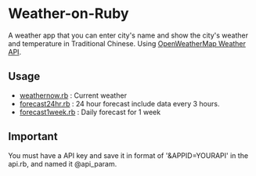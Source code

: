 # Weather-on-Ruby

A weather app that you can enter city's name and show the city's weather and temperature in Traditional Chinese. Using [OpenWeatherMap Weather API](http://openweathermap.org/api).

## Usage

-   [weathernow.rb](weathernow.rb) : Current weather
-   [forecast24hr.rb](forecast24hr.rb) : 24 hour forecast include data every 3 hours.
-   [forecast1week.rb](forecast1week.rb) : Daily forecast for 1 week

## Important

You must have  a API key and save it in format of '&APPID=YOURAPI' in the api.rb, and named it @api_param.
